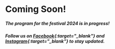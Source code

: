 # Coming Soon!
##### The program for the festival 2024 is in progress!
##### Follow us on [Facebook](http://www.facebook.com/NYCMusikmarathonMattighofen/){:target="_blank"} and [Instagram](https://www.instagram.com/nycmusikmarathon/){:target="_blank"} to stay updated.
